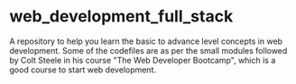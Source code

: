 # web_development_full_stack

A repository to help you learn the basic to advance level concepts in web development. Some of the codefiles are as per the small modules followed by Colt Steele in his course "The Web Developer Bootcamp", which is a good course to start web development.
